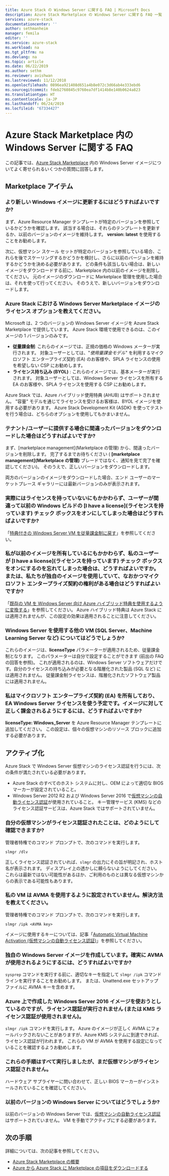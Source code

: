 ```yaml
---
title: Azure Stack の Windows Server に関する FAQ | Microsoft Docs
description: Azure Stack Marketplace の Windows Server に関する FAQ 一覧
services: azure-stack
documentationcenter: ''
author: sethmanheim
manager: femila
editor: ''
ms.service: azure-stack
ms.workload: na
ms.tgt_pltfrm: na
ms.devlang: na
ms.topic: article
ms.date: 06/22/2019
ms.author: sethm
ms.reviewer: avishwan
ms.lastreviewed: 11/12/2018
ms.openlocfilehash: 0896ea921408d651a4b8e072c3d66ab4e333ebd6
ms.sourcegitcommit: fdeb2760845c9760ea7df1414b8e140b0624a823
ms.translationtype: HT
ms.contentlocale: ja-JP
ms.lasthandoff: 06/24/2019
ms.locfileid: "67334427"
---
```

# <a name="windows-server-in-azure-stack-marketplace-faq"></a>Azure Stack Marketplace 内の Windows Server に関する FAQ

この記事では、[Azure Stack Marketplace](azure-stack-marketplace.md) 内の Windows Server イメージについてよく寄せられるいくつかの質問に回答します。

## <a name="marketplace-items"></a>Marketplace アイテム

### <a name="how-do-i-update-to-a-newer-windows-image"></a>より新しい Windows イメージに更新するにはどうすればよいですか?

まず、Azure Resource Manager テンプレートが特定のバージョンを参照しているかどうかを確認します。 該当する場合は、それらのテンプレートを更新するか、以前のバージョンのイメージを維持します。 **version: latest** を使用することをお勧めします。

次に、仮想マシン スケール セットが特定のバージョンを参照している場合、これらを後でスケーリングするかどうかを検討し、さらに以前のバージョンを維持するかどうかを決める必要があります。 どの条件も該当しない場合は、新しいイメージをダウンロードする前に、Marketplace 内の以前のイメージを削除してください。 元のイメージのダウンロードに Marketplace 管理を使用した場合は、それを使って行ってください。 そのうえで、新しいバージョンをダウンロードします。

### <a name="what-are-the-licensing-options-for-windows-server-marketplace-images-on-azure-stack"></a>Azure Stack における Windows Server Marketplace イメージのライセンス オプションを教えてください。

Microsoft は、2 つのバージョンの Windows Server イメージを Azure Stack Marketplace で提供しています。 Azure Stack 環境で使用できるのは、このイメージの 1 バージョンのみです。  

- **従量課金制**: これらのイメージでは、正規の価格の Windows メーターが実行されます。
   対象ユーザーとしては、"*使用量課金モデル*" を利用するマイクロソフト エンタープライズ契約 (EA) のお客様や、SPLA ライセンスの使用を希望しない CSP にお勧めします。
- **ライセンス持ち込み (BYOL)** : これらのイメージでは、基本メーターが実行されます。
   対象ユーザーとしては、Windows Server ライセンスを所有する EA のお客様や、SPLA ライセンスを使用する CSP にお勧めします。

Azure Stack では、Azure ハイブリッド使用特典 (AHUB) はサポートされません。 "容量" モデルを通じてライセンスを受けるお客様は、BYOL イメージを使用する必要があります。 Azure Stack Development Kit (ASDK) を使ってテストを行う場合は、どちらのオプションを使用してもかまいません。

### <a name="what-if-i-downloaded-the-wrong-version-to-offer-my-tenantsusers"></a>テナント/ユーザーに提供する場合に間違ったバージョンをダウンロードした場合はどうすればよいですか?

まず、[marketplace management]\(Marketplace の管理\) から、間違ったバージョンを削除します。 完了するまでお待ちください ( **[marketplace management]\(Marketplace の管理\)** ブレードではなく、通知を見て完了を確認してください)。 そのうえで、正しいバージョンをダウンロードします。

両方のバージョンのイメージをダウンロードした場合、エンド ユーザーのマーケットプレース ギャラリーには最新バージョンのみが表示されます。

### <a name="what-if-my-user-incorrectly-checked-the-i-have-a-license-box-in-previous-windows-builds-and-they-dont-have-a-license"></a>実際にはライセンスを持っていないにもかかわらず、ユーザーが間違って以前の Windows ビルドの [I have a license]\(ライセンスを持っています\) チェック ボックスをオンにしてしまった場合はどうすればよいですか?

「[特典付きの Windows Server VM を従量課金制に戻す](/azure/virtual-machines/windows/hybrid-use-benefit-licensing#powershell-1)」を参照してください。

### <a name="what-if-i-have-an-older-image-and-my-user-forgot-to-check-the-i-have-a-license-box-or-we-use-our-own-images-and-we-do-have-enterprise-agreement-entitlement"></a>私が以前のイメージを所有しているにもかかわらず、私のユーザーが [I have a license]\(ライセンスを持っています\) チェック ボックスをオンにするのを忘れてしまった場合は、どうすればよいですか。または、私たちが独自のイメージを使用していて、なおかつマイクロソフト エンタープライズ契約の権利がある場合はどうすればよいですか?

「[既存の VM を Windows Server 向け Azure ハイブリッド特典を使用するように変換する](/azure/virtual-machines/windows/hybrid-use-benefit-licensing#convert-an-existing-vm-using-azure-hybrid-benefit-for-windows-server)」を参照してください。 Azure ハイブリッド特典は Azure Stack には適用されませんが、この設定の効果は適用されることに注意してください。

### <a name="what-about-other-vms-that-use-windows-server-such-as-sql-or-machine-learning-server"></a>Windows Server を使用する他の VM (SQL Server、Machine Learning Server など) についてはどうでしょうか?

これらのイメージは、**licenseType** パラメーターが適用されるため、従量課金制となります。 このパラメーターは自分で設定することができます (前出の FAQ の回答を参照)。 これが適用されるのは、Windows Server ソフトウェアだけです。自分のライセンスの持ち込みが必要となる階層化された製品 (SQL など) には適用されません。 従量課金制ライセンスは、階層化されたソフトウェア製品には適用されません。

### <a name="i-have-an-enterprise-agreement-ea-and-will-be-using-my-ea-windows-server-license-how-do-i-make-sure-images-are-billed-correctly"></a>私はマイクロソフト エンタープライズ契約 (EA) を所有しており、EA Windows Server ライセンスを使う予定です。イメージに対して正しく課金されるようにするには、どうすればよいですか?

**licenseType: Windows_Server** を Azure Resource Manager テンプレートに追加してください。 この設定は、個々の仮想マシンのリソース ブロックに追加する必要があります。

## <a name="activation"></a>アクティブ化

Azure Stack で Windows Server 仮想マシンのライセンス認証を行うには、次の条件が満たされている必要があります。

- Azure Stack のすべてのホスト システムに対し、OEM によって適切な BIOS マーカーが設定されていること。
- Windows Server 2012 R2 および Windows Server 2016 で[仮想マシンの自動ライセンス認証](/previous-versions/windows/it-pro/windows-server-2012-R2-and-2012/dn303421(v=ws.11))が使用されていること。 キー管理サービス (KMS) などのライセンス認証サービスは、Azure Stack ではサポートされていません。

### <a name="how-can-i-verify-that-my-virtual-machine-is-activated"></a>自分の仮想マシンがライセンス認証されたことは、どのようにして確認できますか?

管理者特権でのコマンド プロンプトで、次のコマンドを実行します。

```shell
slmgr /dlv
```

正しくライセンス認証されていれば、`slmgr` の出力にその旨が明記され、ホスト名が表示されます。 ディスプレイ上の透かしに頼らないようにしてください。これらは最新ではない可能性があるほか、ご利用のものとは異なる仮想マシンからの表示である可能性もあります。

### <a name="my-vm-is-not-set-up-to-use-avma-how-can-i-fix-it"></a>私の VM は AVMA を使用するように設定されていません。解決方法を教えてください。

管理者特権でのコマンド プロンプトで、次のコマンドを実行します。

```shell
slmgr /ipk <AVMA key>
```

イメージに使用するキーについては、記事「[Automatic Virtual Machine Activation (仮想マシンの自動ライセンス認証)](/previous-versions/windows/it-pro/windows-server-2012-R2-and-2012/dn303421(v=ws.11))」を参照してください。

### <a name="i-create-my-own-windows-server-images-how-can-i-make-sure-they-use-avma"></a>独自の Windows Server イメージを作成しています。確実に AVMA が使用されるようにするには、どうすればよいですか?

`sysprep` コマンドを実行する前に、適切なキーを指定して `slmgr /ipk` コマンド ラインを実行することをお勧めします。 または、Unattend.exe セットアップ ファイルに AVMA キーを含めます。

### <a name="i-am-trying-to-use-my-windows-server-2016-image-created-on-azure-and-it-is-not-activating-or-using-kms-activation"></a>Azure 上で作成した Windows Server 2016 イメージを使おうとしているのですが、ライセンス認証が実行されません (または KMS ライセンス認証が使用されません)。

`slmgr /ipk` コマンドを実行します。 Azure のイメージが正しく AVMA にフォールバックされないことがありますが、Azure KMS システムに到達できれば、ライセンス認証が行われます。 これらの VM が AVMA を使用する設定になっていることを確認するようお勧めします。

### <a name="i-have-performed-all-of-these-steps-but-my-virtual-machines-are-still-not-activating"></a>これらの手順はすべて実行しましたが、まだ仮想マシンがライセンス認証されません。

ハードウェア サプライヤーに問い合わせて、正しい BIOS マーカーがインストールされていることを確認してください。

### <a name="what-about-earlier-versions-of-windows-server"></a>以前のバージョンの Windows Server についてはどうでしょうか?

以前のバージョンの Windows Server では、[仮想マシンの自動ライセンス認証](/previous-versions/windows/it-pro/windows-server-2012-R2-and-2012/dn303421(v=ws.11))はサポートされていません。 VM を手動でアクティブにする必要があります。

## <a name="next-steps"></a>次の手順

詳細については、次の記事を参照してください。

- [Azure Stack Marketplace の概要](azure-stack-marketplace.md)
- [Azure から Azure Stack に Marketplace の項目をダウンロードする](azure-stack-download-azure-marketplace-item.md)
